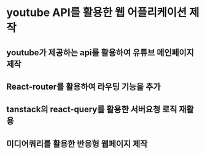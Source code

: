 # youtube API를 활용한 웹 어플리케이션 제작
## youtube가 제공하는 api를 활용하여 유튜브 메인페이지 제작
## React-router를 활용하여 라우팅 기능을 추가
## tanstack의 react-query를 활용한 서버요청 로직 재활용
## 미디어쿼리를 활용한 반응형 웹페이지 제작